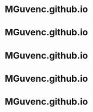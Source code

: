 # MGuvenc.github.io
# MGuvenc.github.io
# MGuvenc.github.io
# MGuvenc.github.io
# MGuvenc.github.io
